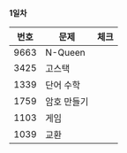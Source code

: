 __1일차__

|번호|문제|체크|
|----|-------|--|
|9663|N-Queen||
|3425|고스택||
|1339|단어 수학||
|1759|암호 만들기||
|1103|게임||
|1039|교환||